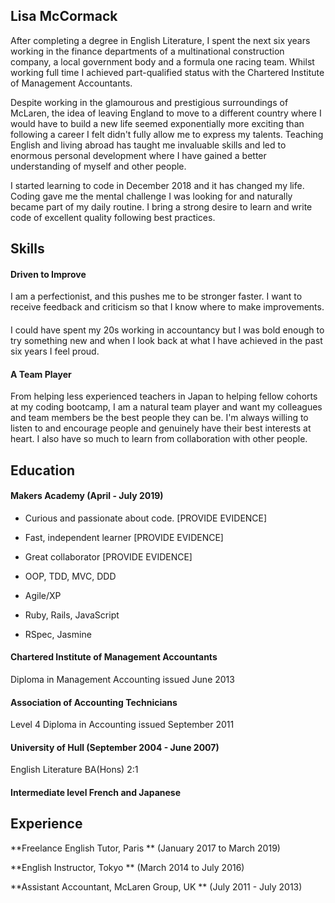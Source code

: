## Lisa McCormack

After completing a degree in English Literature,  I spent the next six years working in the finance departments of a multinational construction company, a local government body and a formula one racing team.  Whilst working full time I achieved part-qualified status with the Chartered Institute of Management Accountants.  

Despite working in the glamourous and prestigious surroundings of McLaren, the idea of leaving England to move to a different country where I would have to build a new life seemed exponentially more exciting than following a career I felt didn't fully allow me to express my talents.  Teaching English and living abroad has taught me invaluable skills and led to enormous personal development where I have gained a better understanding of myself and other people.  

I started learning to code in December 2018 and it has changed my life.  Coding gave me the mental challenge I was looking for and naturally became part of my daily routine.  I bring a strong desire to learn and write code of excellent quality following best practices.  

## Skills

#### Driven to Improve

I am a perfectionist, and this pushes me to be stronger faster.  I want to receive feedback and criticism so that I know where to make improvements.

#### 

I could have spent my 20s working in accountancy but I was bold enough to try something new and when I look back at what I have achieved in the past six years I feel proud.  

#### A Team Player

From helping less experienced teachers in Japan to helping fellow cohorts at my coding bootcamp, I am a natural team player and want my colleagues and team members be the best people they can be.  I'm always willing to listen to and encourage people and genuinely have their best interests at heart.  I also have so much to learn from collaboration with other people.

## Education

#### Makers Academy (April - July 2019)

- Curious and passionate about code. [PROVIDE EVIDENCE]
- Fast, independent learner [PROVIDE EVIDENCE]
- Great collaborator [PROVIDE EVIDENCE]

- OOP, TDD, MVC, DDD
- Agile/XP
- Ruby, Rails, JavaScript
- RSpec, Jasmine

#### Chartered Institute of Management Accountants 

Diploma in Management Accounting issued June 2013

#### Association of Accounting Technicians

Level 4 Diploma in Accounting issued September 2011

#### University of Hull (September 2004 - June 2007)

English Literature BA(Hons) 2:1

#### Intermediate level French and Japanese

## Experience

**Freelance English Tutor, Paris ** (January 2017 to March 2019)    

**English Instructor, Tokyo ** (March 2014 to July 2016)   

**Assistant Accountant, McLaren Group, UK ** (July 2011 - July 2013)



